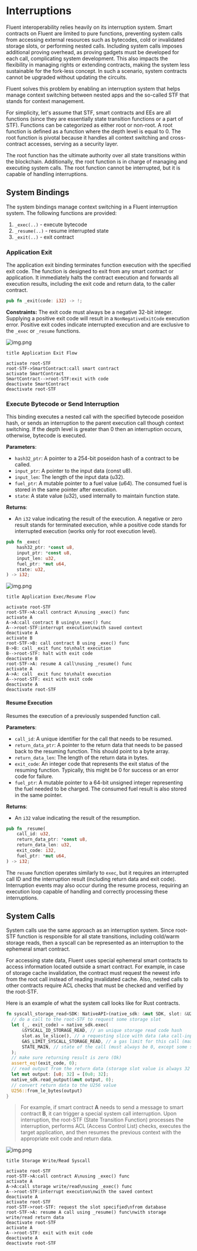 # Interruptions

Fluent interoperability relies heavily on its interruption system.
Smart contracts on Fluent are limited to pure functions,
preventing system calls from accessing external resources such as bytecodes, cold or invalidated storage slots,
or performing nested calls.
Including system calls imposes additional proving overhead,
as proving gadgets must be developed for each call, complicating system development.
This also impacts the flexibility in managing rights or extending contracts,
making the system less sustainable for the fork-less concept.
In such a scenario, system contracts cannot be upgraded without updating the circuits.

Fluent solves this problem by enabling an interruption system that helps manage context switching between nested apps and the so-called STF that stands for context management.

For simplicity, let's assume that STF, smart contracts and EEs are all functions
(since they are essentially state transition functions or a part of STF).
Functions can be categorized as either root or non-root.
A root function is defined as a function where the depth level is equal to 0.
The root function is pivotal because it handles all context switching and cross-contract accesses,
serving as a security layer.

The root function has the ultimate authority over all state transitions within the blockchain.
Additionally, the root function is in charge of managing and executing system calls.
The root function cannot be interrupted, but it is capable of handling interruptions.

## System Bindings

The system bindings manage context switching in a Fluent interruption system. The following functions are provided:
1. `_exec(..)` - execute bytecode
2. `_resume(..)` - resume interrupted state
3. `_exit(..)` - exit contract

### Application Exit

The application exit binding terminates function execution with the specified exit code. The function is designed to exit from any smart contract or application. It immediately halts the contract execution and forwards all execution results, including the exit code and return data, to the caller contract.

```rust
pub fn _exit(code: i32) -> !;
```

**Constraints:**
The exit code must always be a negative 32-bit integer.
Supplying a positive exit code will result in a `NonNegativeExitCode` execution error.
Positive exit codes indicate interrupted execution and are exclusive to the `_exec` or `_resume` functions.

![img.png](../../images/exit-flow.png)

```sequence
title Application Exit Flow

activate root-STF
root-STF->SmartContract:call smart contract
activate SmartContract
SmartContract-->root-STF:exit with code
deactivate SmartContract
deactivate root-STF
```

### Execute Bytecode or Send Interruption

This binding executes a nested call with the specified bytecode poseidon hash, or sends an interruption to the parent execution call though context switching. If the depth level is greater than 0 then an interruption occurs, otherwise, bytecode is executed.

**Parameters**:

- `hash32_ptr`: A pointer to a 254-bit poseidon hash of a contract to be called.
- `input_ptr`: A pointer to the input data (const u8).
- `input_len`: The length of the input data (u32).
- `fuel_ptr`: A mutable pointer to a fuel value (u64). The consumed fuel is stored in the same pointer after execution.
- `state`: A state value (u32), used internally to maintain function state.

**Returns**:

- An `i32` value indicating the result of the execution. A negative or zero result stands for terminated execution,
  while a positive code stands for interrupted execution (works only for root execution level).

```rust
pub fn _exec(
    hash32_ptr: *const u8,
    input_ptr: *const u8,
    input_len: u32,
    fuel_ptr: *mut u64,
    state: u32,
) -> i32;
```

![img.png](../../images/exec-flow.png)

```sequence
title Application Exec/Resume Flow

activate root-STF
root-STF->A:call contract A\nusing _exec() func
activate A
A->A:call contract B using\n_exec() func
A-->root-STF:interrupt execution\nwith saved context
deactivate A
activate B
root-STF->B: call contract B using _exec() func
B->B: call _exit func to\nhalt execution
B-->root-STF: halt with exit code
deactivate B
root-STF->A: resume A call\nusing _resume() func
activate A
A->A: call _exit func to\nhalt execution
A-->root-STF: exit with exit code
deactivate A
deactivate root-STF
```

#### Resume Execution

Resumes the execution of a previously suspended function call.

**Parameters**:

- `call_id`: A unique identifier for the call that needs to be resumed.
- `return_data_ptr`: A pointer to the return data that needs to be passed back to the resuming function. This should
  point to a byte array.
- `return_data_len`: The length of the return data in bytes.
- `exit_code`: An integer code that represents the exit status of the resuming function. Typically, this might be 0 for
  success or an error code for failure.
- `fuel_ptr`: A mutable pointer to a 64-bit unsigned integer representing the fuel needed to be charged. The consumed
  fuel result is also stored in the same pointer.

**Returns**:

- An `i32` value indicating the result of the resumption.

```rust
pub fn _resume(
    call_id: u32,
    return_data_ptr: *const u8,
    return_data_len: u32,
    exit_code: i32,
    fuel_ptr: *mut u64,
) -> i32;
```

The `resume` function operates similarly to `exec`,
but it requires an interrupted call ID and the interruption result (including return data and exit code).
Interruption events may also occur during the resume process,
requiring an execution loop capable of handling and correctly processing these interruptions.

## System Calls

System calls use the same approach as an interruption system.
Since root-STF function is responsible for all state transitions,
including cold/warm storage reads,
then a syscall can be represented as an interruption to the ephemeral smart contract. 

For accessing state data, Fluent uses special ephemeral smart contracts to access information located outside a smart contract. For example, in case of storage cache invalidation, the contract must request the newest info from the root call instead of reading invalidated cache. Also, nested calls to other contracts require ACL checks that must be checked and verified by the root-STF.

Here is an example of what the system call looks like for Rust contracts.

```rust
fn syscall_storage_read<SDK: NativeAPI>(native_sdk: &mut SDK, slot: &U256) -> U256 {
  // do a call to the root-STF to request some storage slot
  let (_, exit_code) = native_sdk.exec(
      &SYSCALL_ID_STORAGE_READ, // an unique storage read code hash
      slot.as_le_slice(), // a requesting slice with data (aka call-input)
      GAS_LIMIT_SYSCALL_STORAGE_READ, // a gas limit for this call (max threshold)
      STATE_MAIN, // state of the call (must always be 0, except some special tricky cases)
  );
  // make sure returning result is zero (Ok)
  assert_eq!(exit_code, 0);
  // read output from the return data (storage slot value is always 32 bytes)
  let mut output: [u8; 32] = [0u8; 32];
  native_sdk.read_output(&mut output, 0);
  // convert return data to the U256 value
  U256::from_le_bytes(output)
}
```

> For example, if smart contract **A** needs to send a message to smart contract **B**,
> it can trigger a special system call interruption.
> Upon interruption, the root-STF (State Transition Function) processes the interruption,
> performs ACL (Access Control List) checks,
> executes the target application, and then resumes the previous context with the appropriate exit code and return data.

![img.png](../../images/storage-flow.png)

```sequence
title Storage Write/Read Syscall

activate root-STF
root-STF->A:call contract A\nusing _exec() func
activate A
A->A:call storage write/read\nusing _exec() func
A-->root-STF:interrupt execution\nwith the saved context
deactivate A
activate root-STF
root-STF->root-STF: request the slot specified\nfrom database
root-STF->A: resume A call using _resume() func\nwith storage write/read return data
deactivate root-STF
activate A
A-->root-STF: exit with exit code
deactivate A
deactivate root-STF
```